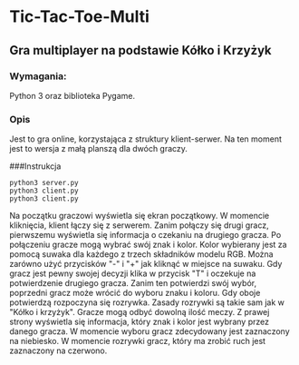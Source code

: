 # Tic-Tac-Toe-Multi
## Gra multiplayer na podstawie Kółko i Krzyżyk
### Wymagania:
Python 3 oraz biblioteka Pygame.

### Opis
Jest to gra online, korzystająca z struktury klient-serwer.
Na ten moment jest to wersja z małą planszą dla dwóch graczy.

###Instrukcja
```
python3 server.py
python3 client.py
python3 client.py
```
Na początku graczowi wyświetla się ekran początkowy. W momencie kliknięcia, klient łączy się z serwerem. Zanim połączy się drugi gracz, pierwszemu wyświetla się informacja o czekaniu na drugiego gracza. Po połączeniu gracze mogą wybrać swój znak i kolor. Kolor wybierany jest za pomocą suwaka dla każdego z trzech składników modelu RGB. Można zarówno użyć przycisków "-" i "+" jak kliknąć w miejsce na suwaku.
Gdy gracz jest pewny swojej decyzji klika w przycisk "T" i oczekuje na potwierdzenie drugiego gracza. Zanim ten potwierdzi swój wybór, poprzedni gracz może wrócić do wyboru znaku i koloru. Gdy oboje potwierdzą rozpoczyna się rozrywka.
Zasady rozrywki są takie sam jak w "Kółko i krzyżyk".
Gracze mogą odbyć dowolną ilość meczy.
Z prawej strony wyświetla się informacja, który znak i kolor jest wybrany przez danego gracza. W momencie wyboru gracz zdecydowany jest zaznaczony na niebiesko. W momencie rozrywki gracz, który ma zrobić ruch jest zaznaczony na czerwono.
